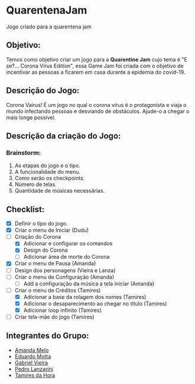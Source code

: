 # QuarentenaJam
Jogo criado para a quarentena jam

## Objetivo:
Temos como objetivo criar um jogo para a **Quarentine Jam** cujo tema é "E se?... Corona Vírus Edition", essa Game Jam foi criada com o objetivo de incentivar as pessoas a ficarem em casa durante a epidemia do covid-19.

## Descrição do Jogo:
Corona Vairus!
É um jogo no qual o corona vírus é o protagonista e viaja o mundo infectando pessoas e desviando de obstáculos.
Ajude-o a chegar o mais longe possível.
## Descrição da criação do Jogo:
### Brainstorm:
 1. As etapas do jogo e o tipo.
 1. A funcionalidade do menu.
 1. Como serão os checkpoints.
 1. Número de telas.
 1. Quantidade de músicas necessárias.

## Checklist:
- [X] Definir o tipo do jogo.
- [X] Criar o menu de Iniciar (Dudu)
- [ ] Criação do Corona
    - [X] Adicionar e configurar os comandos
    - [x] Design do Corona
    - [ ] Adicionar área de morte do Corona
- [X] Criar o menu de Pausa (Amanda)
- [ ] Design dos personagens (Vieira e Lanza)
- [ ] Criar o menu de Configuração (Amanda)
    - [ ] Add a configuração da música a tela iniciar (Amanda)
- [ ] Criar o menu de Créditos (Tamires)
    - [X] Adicionar a base da rolagem dos nomes (Tamires)
    - [X] Adicionar o desaparecimento ao chegar no título (Tamires)
    - [X] Adicionar loop infinito (Tamires)
- [ ] Criar tela-mãe do jogo (Tamires)

## Integrantes do Grupo:
- [Amanda Melo](https://github.com/amanda-06 "Perfil da Amanda")
- [Eduardo Motta](https://github.com/Dudu-Motta "Perfil do Eduardo")
- [Gabriel Vieira](https://github.com/gabrielvieira12 "Perfil do Gabriel")
- [Pedro Lanzarini](https://github.com/Pedro-Lanza "Perfil do Pedro")
- [Tamires da Hora](https://github.com/filhaDeHades "Perfil da Tamires")

